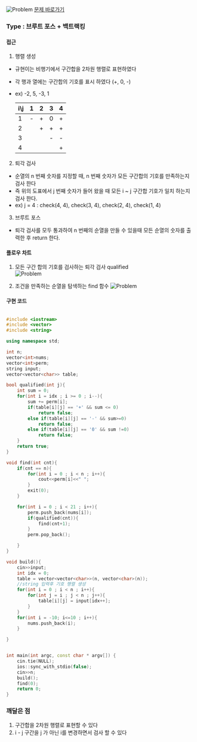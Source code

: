 ![Problem](https://raw.githubusercontent.com/seongjinkime/problem-solving/master/images/1248.png)
[문제 바로가기](https://www.acmicpc.net/problem/1248)
### Type : 브루트 포스 + 백트랙킹

#### 접근
1. 행렬 생성
  * 규현이는 비행기에서 구간합을 2차원 행렬로 표현하였다  
  * 각 행과 열에는 구간합의 기호를 표시 하였다 (+, 0, -)
  * ex) -2, 5, -3, 1

      |i\j|1|2|3|4|
      |------|---|---|---|---|
      |1|-|+|0|+|
      |2| |+|+|+|
      |3| | |-|-|
      |4| | | |+|

2. 퇴각 검사  
  * 순열의 n 번째 숫자를 지정할 때, n 번째 숫자가 모든 구간합의 기호를 만족하는지 검사 한다  
  * 즉 위의 도표에서 j 번째 숫자가 들어 왔을 때 모든 i ~ j 구간합 기호가 일치 하는지 검사 한다.
  * ex) j = 4 : check(4, 4), check(3, 4), check(2, 4), check(1, 4)

3. 브루트 포스
  * 퇴각 검사를 모두 통과하여 n 번째의 순열을 만들 수 있을때 모든 순열의 숫자를 출력한 후 return 한다.  

#### 플로우 차트  
1. 모든 구간 합의 기호를 검사하는 퇴각 검사 qualified  
![Problem](https://github.com/seongjinkime/problem-solving/blob/master/images/1248_qualified.png?raw=true)

2. 조건을 만족하는 순열을 탐색하는 find 함수
![Problem](https://raw.githubusercontent.com/seongjinkime/problem-solving/master/images/1248_find.png)

#### 구현 코드



```cpp

#include <iostream>
#include <vector>
#include <string>

using namespace std;

int n;
vector<int>nums;
vector<int>perm;
string input;
vector<vector<char>> table;

bool qualified(int j){
    int sum = 0;
    for(int i = idx ; i >= 0 ; i--){
        sum += perm[i];
        if(table[i][j] == '+' && sum <= 0)
            return false;
        else if(table[i][j] == '-' && sum>=0)
            return false;
        else if(table[i][j] == '0' && sum !=0)
            return false;
    }
    return true;
}

void find(int cnt){
    if(cnt == n){
        for(int i = 0 ; i < n ; i++){
            cout<<perm[i]<<" ";
        }
        exit(0);
    }

    for(int i = 0 ; i < 21 ; i++){
        perm.push_back(nums[i]);
        if(qualified(cnt)){
            find(cnt+1);
        }
        perm.pop_back();

    }
}

void build(){
    cin>>input;
    int idx = 0;
    table = vector<vector<char>>(n, vector<char>(n));
    //string 입력후 기호 행렬 생성
    for(int i = 0 ; i < n ; i++){
        for(int j = i ; j < n ; j++){
            table[i][j] = input[idx++];
        }
    }
    for(int i = -10; i<=10 ; i++){
        nums.push_back(i);
    }

}


int main(int argc, const char * argv[]) {
    cin.tie(NULL);
    ios::sync_with_stdio(false);
    cin>>n;
    build();
    find(0);
    return 0;
}


```

### 깨달은 점
1. 구간합을 2차원 행렬로 표현할 수 있다
2. i - j 구간을 j 가 아닌 i를 변경하면서 검사 할 수 있다  
